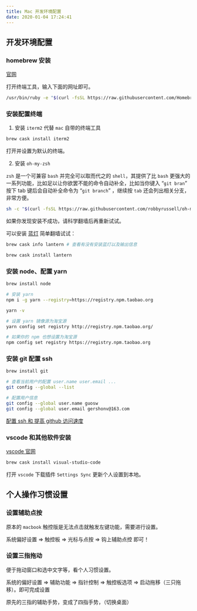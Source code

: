 ```yaml
---
title: Mac 开发环境配置
date: 2020-01-04 17:24:41
---
```


## 开发环境配置

### homebrew 安装

[官网](https://brew.sh/index_zh-cn)

打开终端工具，输入下面的网址即可。

```bash
/usr/bin/ruby -e "$(curl -fsSL https://raw.githubusercontent.com/Homebrew/install/master/install)"
```

### 安装配置终端

1. 安装 `iterm2` 代替 `mac` 自带的终端工具

```bash
brew cask install iterm2
```

打开并设置为默认的终端。

2. 安装 `oh-my-zsh`

`zsh` 是一个可兼容 `bash` 并完全可以取而代之的 `shell`，其提供了比 `bash` 更强大的一系列功能，比如足以让你欲罢不能的命令自动补全，比如当你键入 “`git bran`” 按下 tab 键后会自动补全命令为 “`git branch`” ，继续按 `tab` 还会列出相关分支，非常方便。

```bash
sh -c "$(curl -fsSL https://raw.githubusercontent.com/robbyrussell/oh-my-zsh/master/tools/install.sh)"
```

如果你发现安装不成功，请科学翻墙后再重新试试。

可以安装 [蓝灯](https://github.com/getlantern/download) 简单翻墙试试：

```bash
brew cask info lantern # 查看有没有安装蓝灯以及输出信息

brew cask install lantern
```

### 安装 node、配置 yarn

```bash
brew install node

# 安装 yarn
npm i -g yarn --registry=https://registry.npm.taobao.org

yarn -v

# 设置 yarn 镜像源为淘宝源
yarn config set registry http://registry.npm.taobao.org/

# 如果你的 npm 也想设置为淘宝源
npm config set registry https://registry.npm.taobao.org
```

### 安装 git 配置 ssh

```bash
brew install git

# 查看当前用户的配置 user.name user.email ...
git config --global --list

# 配置用户信息
git config --global user.name guosw
git config --global user.email gershonv@163.com
```

[配置 ssh 和 提高 github 访问速度](/tools/git.html#%E9%85%8D%E7%BD%AE-ssh)

### vscode 和其他软件安装

[vscode 官网](https://code.visualstudio.com/)

```bash
brew cask install visual-studio-code
```

打开 `vscode` 下载插件 `Settings Sync` 更新个人设置到本地。

## 个人操作习惯设置

### 设置辅助点按

原本的 `macbook` 触控版是无法点击就触发左键功能，需要进行设置。

系统偏好设置 => 触控板 => 光标与点按 => 钩上辅助点控 即可！

### 设置三指拖动

便于拖动窗口和选中文字等，看个人习惯设置。

系统的偏好设置 => 辅助功能 => 指针控制 => 触控板选项 => 启动拖移（三只拖移）。即可完成设置

原先的三指的辅助手势，变成了四指手势，（切换桌面）
